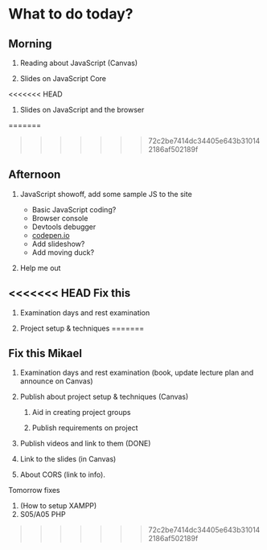 What to do today?
======================

Morning
----------------------

1. Reading about JavaScript (Canvas)

1. Slides on JavaScript Core

<<<<<<< HEAD
1. Slides on JavaScript and the browser

=======
>>>>>>> 72c2be7414dc34405e643b310142186af502189f


Afternoon
----------------------

1. JavaScript showoff, add some sample JS to the site
    * Basic JavaScript coding?
    * Browser console
    * Devtools debugger
    * [codepen.io](https://codepen.io/pen/)
    * Add slideshow?
    * Add moving duck?

1. Help me out



<<<<<<< HEAD
Fix this
----------------------

1. Examination days and rest examination

1. Project setup & techniques
=======










Fix this Mikael
----------------------

1. Examination days and rest examination (book, update lecture plan and announce on Canvas)

1. Publish about project setup & techniques (Canvas)

    1. Aid in creating project groups

    1. Publish requirements on project

1. Publish videos and link to them (DONE)

1. Link to the slides (in Canvas)

1. About CORS (link to info).


Tomorrow fixes
1. (How to setup XAMPP)
1. S05/A05 PHP
>>>>>>> 72c2be7414dc34405e643b310142186af502189f
